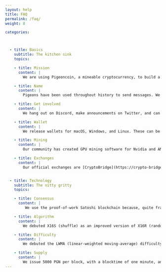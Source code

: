 ```yaml
---
layout: help
title: FAQ
permalink: /faq/
weight: 8

categories:



  - title: Basics
    subtitle: The kitchen sink
    topics:

    - title: Mission
      content: |
        We are using Pigeoncoin, a mineable cryptocurrency, to build a social network which will never have to collect user data to pay the bills.

    - title: Name
      content: |
        Pigeons have been used throughout history to send messages. We're applying the pigeon's legacy to modern communications.

    - title: Get involved
      content: |
        We hang out on Discord, make announcements on Twitter, and can occasionally be found on Telegram. All official social media accounts can be found in our footer.

    - title: Wallet
      content: |
        We release wallets for macOS, Windows, and Linux. These can be found on our front page.

    - title: Mining
      content: |
        Our community has created GPU mining software for Nvidia and AMD GPUs, with software available for Linux and Windows. See our front page for links.

    - title: Exchanges
      content: |
        Our official exchanges are [CryptoBridge](https://crypto-bridge.org/) and [QBTC](https://www.qbtc.com/). You can trade Pigeoncoin (PGN) against Bitcoin, Litecoin, Ravencoin, and CNYT.


  - title: Technology
    subtitle: The nitty gritty
    topics:

    - title: Consensus
      content: |
         We use the proof-of-work Satoshi blockchain because, quite frankly, it is proven to work. With nine years of battle hardened security, we can rely on it as a source of truth.

    - title: Algorithm
      content: |
        We debuted X16S (shuffle) as an improved version of X16R (random). We improved hashrate and power consistency with no drawbacks. We are proud to have our algorithm listed under the MIT license. We believe that any coin forking away from specific hardware will benefit from using X16S as a wrapper for their existing algorithm. If you are a coin founder with questions about this, please reach out via Discord.

    - title: Difficulty
      content: |
        We debuted the LWMA (linear-weighted moving-average) difficulty algorithm at block 111,222. This algorithm uses the last 45 blocks to calculate the new target, setting a new difficulty each block. This has provided difficulty stability that is simply unmatched by any other method. We recommend the LWMA algorithm to coins of any size.

    - title: Supply
      content: |
        We issue 5000 PGN per block, with a blocktime of one minute, and a halving interval of approximately 4 years. Maximum supply is approximately 21B, of which only <span data-id="chain-supplyPercentage">2%</span> has been issued so far.
---
```

